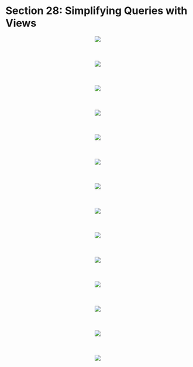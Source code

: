 # Section 28: Simplifying Queries with Views

<div align="center"><img src="./diagrams/24/sql-5.svg" /></div><br/><br/><br/>
<div align="center"><img src="./diagrams/24/sql-6.svg" /></div><br/><br/><br/>
<div align="center"><img src="./diagrams/24/sql-7.svg" /></div><br/><br/><br/>
<div align="center"><img src="./diagrams/24/sql-8.svg" /></div><br/><br/><br/>
<div align="center"><img src="./diagrams/24/sql-9.svg" /></div><br/><br/><br/>
<div align="center"><img src="./diagrams/24/sql-10.svg" /></div><br/><br/><br/>
<div align="center"><img src="./diagrams/24/sql-11.svg" /></div><br/><br/><br/>
<div align="center"><img src="./diagrams/24/sql-12.svg" /></div><br/><br/><br/>
<div align="center"><img src="./diagrams/24/sql-13.svg" /></div><br/><br/><br/>
<div align="center"><img src="./diagrams/24/sql-14.svg" /></div><br/><br/><br/>
<div align="center"><img src="./diagrams/24/sql-15.svg" /></div><br/><br/><br/>
<div align="center"><img src="./diagrams/24/sql-16.svg" /></div><br/><br/><br/>
<div align="center"><img src="./diagrams/24/sql-17.svg" /></div><br/><br/><br/>
<div align="center"><img src="./diagrams/24/sql-18.svg" /></div><br/><br/><br/>
